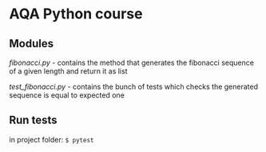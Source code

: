 # AQA Python course

## Modules

*fibonacci.py* - contains the method that generates the fibonacci sequence of a given length and return it as list

*test_fibonacci.py* - contains the bunch of tests which checks the generated sequence is equal to expected one

## Run tests

in project folder: `$ pytest`